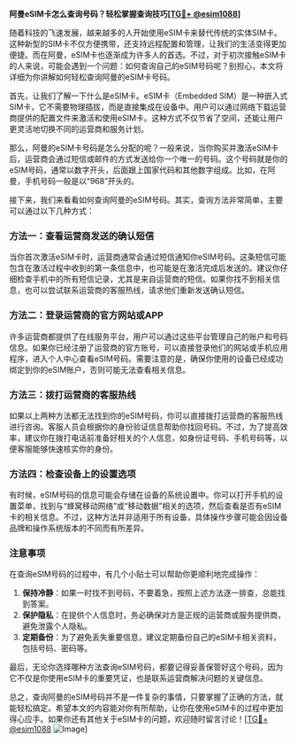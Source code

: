 **阿曼eSIM卡怎么查询号码？轻松掌握查询技巧[[TG💪+ @esim1088](https://t.me/s/esim1088)]**

随着科技的飞速发展，越来越多的人开始使用eSIM卡来替代传统的实体SIM卡。这种新型的SIM卡不仅方便携带，还支持远程配置和管理，让我们的生活变得更加便捷。而在阿曼，eSIM卡也逐渐成为许多人的首选。不过，对于初次接触eSIM卡的人来说，可能会遇到一个问题：如何查询自己的eSIM号码呢？别担心，本文将详细为你讲解如何轻松查询阿曼的eSIM卡号码。

首先，让我们了解一下什么是eSIM卡。eSIM卡（Embedded SIM）是一种嵌入式SIM卡，它不需要物理插拔，而是直接集成在设备中。用户可以通过网络下载运营商提供的配置文件来激活和使用eSIM卡。这种方式不仅节省了空间，还能让用户更灵活地切换不同的运营商和服务计划。

那么，阿曼的eSIM卡号码是怎么分配的呢？一般来说，当你购买并激活eSIM卡后，运营商会通过短信或邮件的方式发送给你一个唯一的号码。这个号码就是你的eSIM号码，通常以数字开头，后面跟上国家代码和其他数字组成。比如，在阿曼，手机号码一般是以“968”开头的。

接下来，我们来看看如何查询阿曼的eSIM号码。其实，查询方法非常简单，主要可以通过以下几种方式：

### 方法一：查看运营商发送的确认短信

当你首次激活eSIM卡时，运营商通常会通过短信通知你eSIM号码。这条短信可能包含在激活过程中收到的第一条信息中，也可能是在激活完成后发送的。建议你仔细检查手机中的所有短信记录，尤其是来自运营商的短信。如果你找不到相关信息，也可以尝试联系运营商的客服热线，请求他们重新发送确认短信。

### 方法二：登录运营商的官方网站或APP

许多运营商都提供了在线服务平台，用户可以通过这些平台管理自己的账户和号码信息。如果你已经注册了运营商的官方账号，可以直接登录他们的网站或手机应用程序，进入个人中心查看eSIM号码。需要注意的是，确保你使用的设备已经成功绑定到你的eSIM账户，否则可能无法查看相关信息。

### 方法三：拨打运营商的客服热线

如果以上两种方法都无法找到你的eSIM号码，你可以直接拨打运营商的客服热线进行咨询。客服人员会根据你的身份验证信息帮助你找回号码。不过，为了提高效率，建议你在拨打电话前准备好相关的个人信息，如身份证号码、手机号码等，以便客服能够快速核实你的身份。

### 方法四：检查设备上的设置选项

有时候，eSIM号码的信息可能会存储在设备的系统设置中。你可以打开手机的设置菜单，找到与“蜂窝移动网络”或“移动数据”相关的选项，然后查看是否有eSIM卡的相关信息。不过，这种方法并非适用于所有设备，具体操作步骤可能会因设备品牌和操作系统版本的不同而有所差异。

### 注意事项

在查询eSIM号码的过程中，有几个小贴士可以帮助你更顺利地完成操作：

1. **保持冷静**：如果一时找不到号码，不要着急，按照上述方法逐一排查，总能找到答案。
2. **保护隐私**：在提供个人信息时，务必确保对方是正规的运营商或服务提供商，避免泄露个人隐私。
3. **定期备份**：为了避免丢失重要信息，建议定期备份自己的eSIM卡相关资料，包括号码、密码等。

最后，无论你选择哪种方法查询eSIM号码，都要记得妥善保管好这个号码，因为它不仅是你使用eSIM卡的重要凭证，也是联系运营商解决问题的关键信息。

总之，查询阿曼的eSIM号码并不是一件复杂的事情，只要掌握了正确的方法，就能轻松搞定。希望本文的内容能对你有所帮助，让你在使用eSIM卡的过程中更加得心应手。如果你还有其他关于eSIM卡的问题，欢迎随时留言讨论！[[TG💪+ @esim1088](https://t.me/s/esim1088) ![Image](https://i.postimg.cc/4NQfJmqS/Snipaste-2025-05-13-00-14-12.png)]